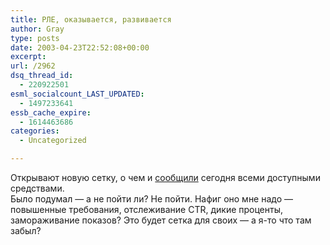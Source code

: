 ```yaml
---
title: РЛЕ, оказывается, развивается
author: Gray
type: posts
date: 2003-04-23T22:52:08+00:00
excerpt:
url: /2962
dsq_thread_id:
  - 220922501
esml_socialcount_LAST_UPDATED:
  - 1497233641
essb_cache_expire:
  - 1614463686
categories:
  - Uncategorized

---
```








Открывают новую сетку, о чем и <a href="http://runet.ru/news/2894.html" target="_blank">сообщили</a> сегодня всеми доступными средствами.  
Было подумал &#8212; а не пойти ли? Не пойти. Нафиг оно мне надо &#8212; повышенные требования, отслеживание CTR, дикие проценты, замораживание показов? Это будет сетка для своих &#8212; а я-то что там забыл?